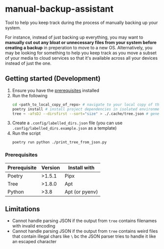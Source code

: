 # manual-backup-assistant
Tool to help you keep track during the process of manually backing up your system.

For instance, instead of just backing up everything, you may want to **manually cut out any bloat or unnecessary files from your system before creating a backup** in preperation to move to a new OS. Alternatively, you may be looking for something to help you keep track as you move a subset of your media to cloud services so that it's available across all your devices instead of just the one.

## Getting started (Development)

1. Ensure you have the [prerequisites](#prerequisites) installed
2. Run the following
    ```bash
    cd <path_to_local_copy_of_repo> # navigate to your local copy of this repo
    poetry install # install project dependencies in isolated environment
    tree ~ -afsDJ --dirsfirst --sort="size" > ./.cache/tree.json # generate dir tree report
    ```
3. Create a `.config/labelled_dirs.json` file (you can use `.config/labelled_dirs.example.json` as a template)
4. Run the script
    ```bash
    poetry run python ./print_tree_from_json.py
    ```

### Prerequisites

| Prerequisite | Version | Install with   |
| ------------ | ------- | -------------- |
| Poetry       | >1.5.1  | Pipx           |
| Tree         | >1.8.0  | Apt            |
| Python       | >3.8    | Apt (or pyenv) |

## Limitations

- Cannot handle parsing JSON if the output from `tree` contains filenames with invalid encoding
- Cannot handle parsing JSON if the output from `tree` contains weird files that contain illegal chars like `\` bc the JSON parser tries to handle it like an escaped character
